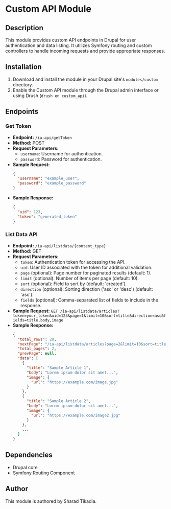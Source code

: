# Custom API Module

## Description

This module provides custom API endpoints in Drupal for user authentication and data listing. It utilizes Symfony routing and custom controllers to handle incoming requests and provide appropriate responses.

## Installation

1. Download and install the module in your Drupal site's `modules/custom` directory.
2. Enable the Custom API module through the Drupal admin interface or using Drush (`drush en custom_api`).

## Endpoints

### Get Token

- **Endpoint:** `/ia-api/getToken`
- **Method:** POST
- **Request Parameters:**
  - `username`: Username for authentication.
  - `password`: Password for authentication.
- **Sample Request:**
  ```json
  {
    "username": "example_user",
    "password": "example_password"
  }
- **Sample Response:**
  ```json
  {
    "uid": 123,
    "token": "generated_token"
  }

### List Data API 

- **Endpoint:** `/ia-api/listdata/{content_type}`
- **Method:** GET
- **Request Parameters:**
  - `token`: Authentication token for accessing the API.
  - `uid`: User ID associated with the token for additional validation.
  - `page` (optional): Page number for paginated results (default: 1).
  - `limit` (optional): Number of items per page (default: 10).
  - `sort` (optional): Field to sort by (default: 'created').
  - `direction` (optional): Sorting direction ('asc' or 'desc') (default: 'asc').
  - `fields` (optional): Comma-separated list of fields to include in the response.
- **Sample Request:**
  `GET /ia-api/listdata/articles?token=your_token&uid=123&page=1&limit=10&sort=title&direction=asc&fields=title,body,image`
- **Sample Response:**
  ```json
  {
    "total_rows": 20,
    "nextPage": "/ia-api/listdata/articles?page=2&limit=10&sort=title&direction=asc",
    "total_pages": 2,
    "prevPage": null,
    "data": [
      {
        "title": "Sample Article 1",
        "body": "Lorem ipsum dolor sit amet...",
        "image": {
          "url": "https://example.com/image.jpg"
        }
      },
      {
        "title": "Sample Article 2",
        "body": "Lorem ipsum dolor sit amet...",
        "image": {
          "url": "https://example.com/image2.jpg"
        }
      },
      ...
    ]
  }

## Dependencies
- Drupal core
- Symfony Routing Component

## Author

This module is authored by Sharad Tikadia.


  
